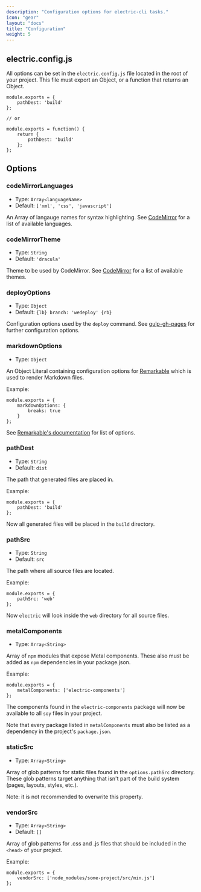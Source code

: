 ```yaml
---
description: "Configuration options for electric-cli tasks."
icon: "gear"
layout: "docs"
title: "Configuration"
weight: 5
---
```


<article id="registering">

## electric.config.js

All options can be set in the `electric.config.js` file located in the root of
your project. This file must export an Object, or a
function that returns an Object.

```text/javascript
module.exports = {
	pathDest: 'build'
};

// or

module.exports = function() {
	return {
		pathDest: 'build'
	};
};
```

</article>

<article id="options">

## Options

### codeMirrorLanguages

- Type: `Array<languageName>`
- Default: `['xml', 'css', 'javascript']`

An Array of langauge names for syntax highlighting.
See [CodeMirror](https://codemirror.net/mode/index.html) for a list of available
languages.

### codeMirrorTheme

- Type: `String`
- Default: `'dracula'`

Theme to be used by CodeMirror.
See [CodeMirror](https://codemirror.net/demo/theme.html) for a list of available
themes.

### deployOptions

- Type: `Object`
- Default: `{lb} branch: 'wedeploy' {rb}`

Configuration options used by the `deploy` command. See [gulp-gh-pages](https://www.npmjs.com/package/gulp-gh-pages#ghpages-options-) for further configuration options.

### markdownOptions

- Type: `Object`

An Object Literal containing configuration options
for [Remarkable](https://github.com/jonschlinkert/remarkable) which is
used to render Markdown files.

Example:

```text/javascript
module.exports = {
	markdownOptions: {
		breaks: true
	}
};
```

See [Remarkable's documentation](https://github.com/jonschlinkert/remarkable#options) for
list of options.

### pathDest

- Type: `String`
- Default: `dist`

The path that generated files are placed in.

Example:

```text/javascript
module.exports = {
	pathDest: 'build'
};
```

Now all generated files will be placed in the `build` directory.

### pathSrc

- Type: `String`
- Default: `src`

The path where all source files are located.

Example:

```text/javascript
module.exports = {
	pathSrc: 'web'
};
```

Now `electric` will look inside the `web` directory for all source files.

### metalComponents

- Type: `Array<String>`

Array of `npm` modules that expose Metal components. These also must be added
as `npm` dependencies in your package.json.

Example:

```text/javascript
module.exports = {
	metalComponents: ['electric-components']
};
```

The components found in the `electric-components` package will now be available
to all `soy` files in your project.

Note that every package listed in `metalComponents` must also be listed as a dependency
in the project's `package.json`.

### staticSrc

- Type: `Array<String>`

Array of glob patterns for static files found in the
`options.pathSrc` directory. These glob patterns target anything that isn't
part of the build system (pages, layouts, styles, etc.).

Note: it is not recommended to overwrite this property.

### vendorSrc

- Type: `Array<String>`
- Default: `[]`

Array of glob patterns for .css and .js files that should be included in
the `<head>` of your project.

Example:

```text/javascript
module.exports = {
	vendorSrc: ['node_modules/some-project/src/min.js']
};
```

</article>
